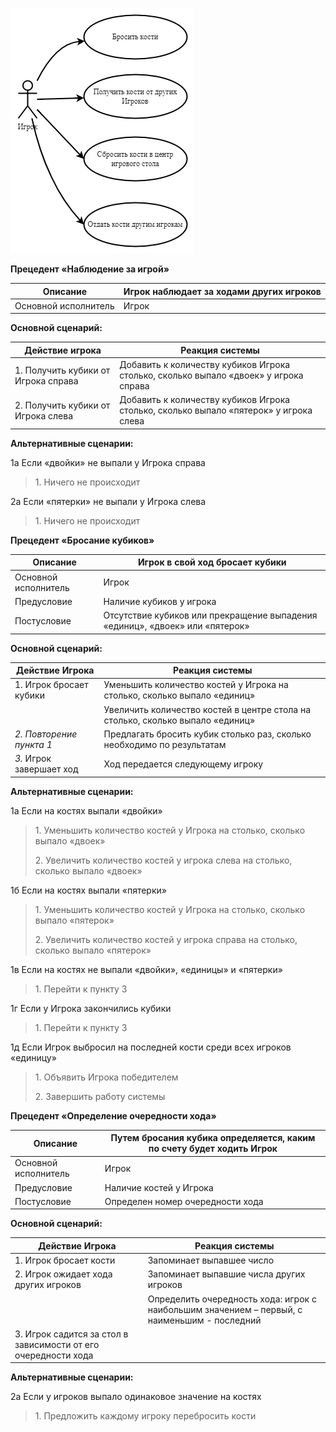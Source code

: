 ![](media/image1.png)

**Прецедент «Наблюдение за игрой»**

| Описание             | Игрок наблюдает за ходами других игроков |
|----------------------|------------------------------------------|
| Основной исполнитель | Игрок                                    |

**Основной сценарий:**

| **Действие игрока**                  | **Реакция системы**                                                                   |
|--------------------------------------|---------------------------------------------------------------------------------------|
| 1\. Получить кубики от Игрока справа | Добавить к количеству кубиков Игрока столько, сколько выпало «двоек» у игрока справа  |
| 2\. Получить кубики от Игрока слева  | Добавить к количеству кубиков Игрока столько, сколько выпало «пятерок» у игрока слева |

**Альтернативные сценарии:**

1а Если «двойки» не выпали у Игрока справа

> 1\. Ничего не происходит

2а Если «пятерки» не выпали у Игрока слева

> 1\. Ничего не происходит

**Прецедент «Бросание кубиков»**

| Описание             | Игрок в свой ход бросает кубики                                              |
|----------------------|------------------------------------------------------------------------------|
| Основной исполнитель | Игрок                                                                        |
| Предусловие          | Наличие кубиков у игрока                                                     |
| Постусловие          | Отсутствие кубиков или прекращение выпадения «единиц», «двоек» или «пятерок» |

**Основной сценарий:**

| **Действие Игрока**      | **Реакция системы**                                                            |
|--------------------------|--------------------------------------------------------------------------------|
| 1\. Игрок бросает кубики | Уменьшить количество костей у Игрока на столько, сколько выпало «единиц»       |
|                          | Увеличить количество костей в центре стола на столько, сколько выпало «единиц» |
| *2. Повторение пункта 1* | Предлагать бросить кубик столько раз, сколько необходимо по результатам        |
| *3.* Игрок завершает ход | Ход передается следующему игроку                                               |

**Альтернативные сценарии:**

1а Если на костях выпали «двойки»

> 1\. Уменьшить количество костей у Игрока на столько, сколько выпало
> «двоек»
>
> 2\. Увеличить количество костей у игрока слева на столько, сколько
> выпало «двоек»

1б Если на костях выпали «пятерки»

> 1\. Уменьшить количество костей у Игрока на столько, сколько выпало
> «пятерок»
>
> 2\. Увеличить количество костей у игрока справа на столько, сколько
> выпало «пятерок»

1в Если на костях не выпали «двойки», «единицы» и «пятерки»

> 1\. Перейти к пункту 3

1г Если у Игрока закончились кубики

> 1\. Перейти к пункту 3

1д Если Игрок выбросил на последней кости среди всех игроков «единицу»

> 1\. Объявить Игрока победителем
>
> 2\. Завершить работу системы

**Прецедент «Определение очередности хода»**

| Описание             | Путем бросания кубика определяется, каким по счету будет ходить Игрок |
|----------------------|-----------------------------------------------------------------------|
| Основной исполнитель | Игрок                                                                 |
| Предусловие          | Наличие костей у Игрока                                               |
| Постусловие          | Определен номер очередности хода                                      |

**Основной сценарий:**

| Действие Игрока                                                 | Реакция системы                                                                              |
|-----------------------------------------------------------------|----------------------------------------------------------------------------------------------|
| 1\. Игрок бросает кости                                         | Запоминает выпавшее число                                                                    |
| 2\. Игрок ожидает хода других игроков                           | Запоминает выпавшие числа других игроков                                                     |
|                                                                 | Определить очередность хода: игрок с наибольшим значением – первый, с наименьшим - последний |
| 3\. Игрок садится за стол в зависимости от его очередности хода |                                                                                              |

**Альтернативные сценарии:**

2а Если у игроков выпало одинаковое значение на костях

> 1\. Предложить каждому игроку перебросить кости
